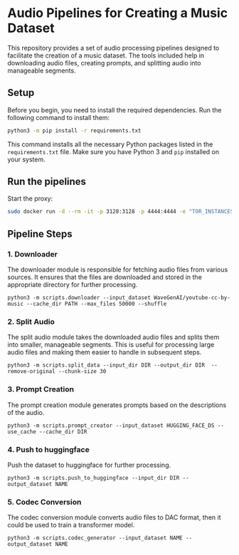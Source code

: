 # Audio Pipelines for Creating a Music Dataset
This repository provides a set of audio processing pipelines designed to facilitate the creation of a music dataset. The tools included help in downloading audio files, creating prompts, and splitting audio into manageable segments.

## Setup

Before you begin, you need to install the required dependencies. Run the following command to install them:

```bash
python3 -m pip install -r requirements.txt
```

This command installs all the necessary Python packages listed in the `requirements.txt` file. Make sure you have Python 3 and `pip` installed on your system.

## Run the pipelines

Start the proxy:

```bash
sudo docker run -d --rm -it -p 3128:3128 -p 4444:4444 -e "TOR_INSTANCES=40" jourdelune/rotating-tor-http-proxy
```

## Pipeline Steps

### 1. Downloader

The downloader module is responsible for fetching audio files from various sources. It ensures that the files are downloaded and stored in the appropriate directory for further processing.

```
python3 -m scripts.downloader --input_dataset WaveGenAI/youtube-cc-by-music --cache_dir PATH --max_files 50000 --shuffle
```

### 2. Split Audio

The split audio module takes the downloaded audio files and splits them into smaller, manageable segments. This is useful for processing large audio files and making them easier to handle in subsequent steps.

```
python3 -m scripts.split_data --input_dir DIR --output_dir DIR  --remove-original --chunk-size 30
```


### 3. Prompt Creation

The prompt creation module generates prompts based on the descriptions of the audio.

```
python3 -m scripts.prompt_creator --input_dataset HUGGING_FACE_DS --use_cache --cache_dir DIR
```

### 4. Push to huggingface

Push the dataset to huggingface for further processing.

```
python3 -m scripts.push_to_huggingface --input_dir DIR --output_dataset NAME
```

### 5. Codec Conversion

The codec conversion module converts audio files to DAC format, then it could be used to train a transformer model.

```
python3 -m scripts.codec_generator --input_dataset NAME --output_dataset NAME
```